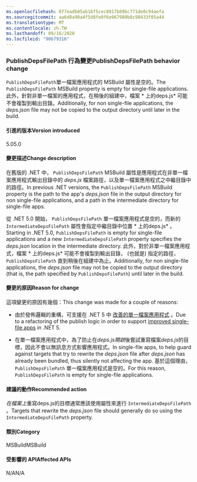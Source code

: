 ```yaml
---
ms.openlocfilehash: 077eadb05ab16f5cec8817b89bc771de0c94aefa
ms.sourcegitcommit: aa6d8a90a4f5d8fe0f6e967980b8c98433f05a44
ms.translationtype: MT
ms.contentlocale: zh-TW
ms.lasthandoff: 09/16/2020
ms.locfileid: "90679316"
---
```

### <a name="publishdepsfilepath-behavior-change"></a><span data-ttu-id="d30cb-101">PublishDepsFilePath 行為變更</span><span class="sxs-lookup"><span data-stu-id="d30cb-101">PublishDepsFilePath behavior change</span></span>

<span data-ttu-id="d30cb-102">`PublishDepsFilePath`單一檔案應用程式的 MSBuild 屬性是空的。</span><span class="sxs-lookup"><span data-stu-id="d30cb-102">The `PublishDepsFilePath` MSBuild property is empty for single-file applications.</span></span> <span data-ttu-id="d30cb-103">此外，針對非單一檔案的應用程式，在稍後的組建中，檔案 \* 上的deps.js\* 可能不會複製到輸出目錄。</span><span class="sxs-lookup"><span data-stu-id="d30cb-103">Additionally, for non single-file applications, the *deps.json* file may not be copied to the output directory until later in the build.</span></span>

#### <a name="version-introduced"></a><span data-ttu-id="d30cb-104">引進的版本</span><span class="sxs-lookup"><span data-stu-id="d30cb-104">Version introduced</span></span>

<span data-ttu-id="d30cb-105">5.0</span><span class="sxs-lookup"><span data-stu-id="d30cb-105">5.0</span></span>

#### <a name="change-description"></a><span data-ttu-id="d30cb-106">變更描述</span><span class="sxs-lookup"><span data-stu-id="d30cb-106">Change description</span></span>

<span data-ttu-id="d30cb-107">在舊版的 .NET 中， `PublishDepsFilePath` MSBuild 屬性是應用程式在非單一檔案應用程式輸出目錄中的 *deps.js* 檔案路徑，以及單一檔案應用程式之中繼目錄中的路徑。</span><span class="sxs-lookup"><span data-stu-id="d30cb-107">In previous .NET versions, the `PublishDepsFilePath` MSBuild property is the path to the app's *deps.json* file in the output directory for non single-file applications, and a path in the intermediate directory for single-file apps.</span></span>

<span data-ttu-id="d30cb-108">從 .NET 5.0 開始， `PublishDepsFilePath` 單一檔案應用程式是空的，而新的 `IntermediateDepsFilePath` 屬性會指定中繼目錄中位置 \* 上的deps.js\* 。</span><span class="sxs-lookup"><span data-stu-id="d30cb-108">Starting in .NET 5.0, `PublishDepsFilePath` is empty for single-file applications and a new `IntermediateDepsFilePath` property specifies the *deps.json* location in the intermediate directory.</span></span> <span data-ttu-id="d30cb-109">此外，對於非單一檔案應用程式，檔案 \* 上的deps.js\* 可能不會複製到輸出目錄， (也就是) 指定的路徑， `PublishDepsFilePath` 直到稍後在組建中為止。</span><span class="sxs-lookup"><span data-stu-id="d30cb-109">Additionally, for non single-file applications, the *deps.json* file may not be copied to the output directory (that is, the path specified by `PublishDepsFilePath`) until later in the build.</span></span>

#### <a name="reason-for-change"></a><span data-ttu-id="d30cb-110">變更的原因</span><span class="sxs-lookup"><span data-stu-id="d30cb-110">Reason for change</span></span>

<span data-ttu-id="d30cb-111">這項變更的原因有幾個：</span><span class="sxs-lookup"><span data-stu-id="d30cb-111">This change was made for a couple of reasons:</span></span>

- <span data-ttu-id="d30cb-112">由於發佈邏輯的重構，可支援在 .NET 5 中 [改善的單一檔案應用程式](https://github.com/dotnet/designs/blob/master/accepted/2020/single-file/design.md) 。</span><span class="sxs-lookup"><span data-stu-id="d30cb-112">Due to a refactoring of the publish logic in order to support [improved single-file apps](https://github.com/dotnet/designs/blob/master/accepted/2020/single-file/design.md) in .NET 5.</span></span>

- <span data-ttu-id="d30cb-113">在單一檔案應用程式中，為了防止在*deps.js開啟*後嘗試重寫檔案*deps.js*的目標，因此不會以無訊息方式影響應用程式。</span><span class="sxs-lookup"><span data-stu-id="d30cb-113">In single-file apps, to help guard against targets that try to rewrite the *deps.json* file after *deps.json* has already been bundled, thus silently not affecting the app.</span></span> <span data-ttu-id="d30cb-114">基於這個理由， `PublishDepsFilePath` 單一檔案應用程式是空的。</span><span class="sxs-lookup"><span data-stu-id="d30cb-114">For this reason, `PublishDepsFilePath` is empty for single-file applications.</span></span>

#### <a name="recommended-action"></a><span data-ttu-id="d30cb-115">建議的動作</span><span class="sxs-lookup"><span data-stu-id="d30cb-115">Recommended action</span></span>

<span data-ttu-id="d30cb-116">*在檔案上*重寫deps.js的目標通常應該使用屬性來進行 `IntermediateDepsFilePath` 。</span><span class="sxs-lookup"><span data-stu-id="d30cb-116">Targets that rewrite the *deps.json* file should generally do so using the `IntermediateDepsFilePath` property.</span></span>

#### <a name="category"></a><span data-ttu-id="d30cb-117">類別</span><span class="sxs-lookup"><span data-stu-id="d30cb-117">Category</span></span>

<span data-ttu-id="d30cb-118">MSBuild</span><span class="sxs-lookup"><span data-stu-id="d30cb-118">MSBuild</span></span>

#### <a name="affected-apis"></a><span data-ttu-id="d30cb-119">受影響的 API</span><span class="sxs-lookup"><span data-stu-id="d30cb-119">Affected APIs</span></span>

<span data-ttu-id="d30cb-120">N/A</span><span class="sxs-lookup"><span data-stu-id="d30cb-120">N/A</span></span>

<!--

#### Affected APIs

Not detectable via API analysis.

-->
